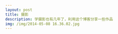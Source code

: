 ```yaml
---
layout: post
title: 摄影
description: 学摄影也有几年了，利用这个博客分享一些作品
img: /img/2014-05-08 16.36.02.jpg
---
```


